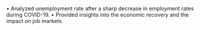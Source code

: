 • Analyzed unemployment rate after a sharp decrease in employment rates during COVID-19.
• Provided insights into the economic recovery and the impact on job markets
